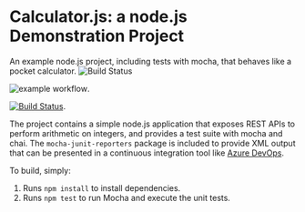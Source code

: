 Calculator.js: a node.js Demonstration Project
==============================================
An example node.js project, including tests with mocha, that behaves like
a pocket calculator.
![Build Status](https://dev.azure.com/christophedelcourt/Agile%20Planning/_apis/build/status/cdelcourtfplp.calculator?branchName=master)

![example workflow](https://dev.azure.com/christophedelcourt/Agile%20Planning/_apis/build/status/cdelcourtfplp.calculator?branchName=master).

[![Build Status](https://dev.azure.com/christophedelcourt/Agile%20Planning/_apis/build/status/cdelcourtfplp.calculator.svg?branchName=master)](https://dev.azure.com/christophedelcourt/Agile%20Planning/_build/latest?definitionId=4&branchName=master).

The project contains a simple node.js application that exposes REST APIs
to perform arithmetic on integers, and provides a test suite with mocha
and chai.  The `mocha-junit-reporters` package is included to provide XML
output that can be presented in a continuous integration tool like
[Azure DevOps](https://azure.com/devops).

To build, simply:

1. Runs `npm install` to install dependencies.
2. Runs `npm test` to run Mocha and execute the unit tests.


